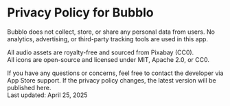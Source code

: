 # Privacy Policy for Bubblo

Bubblo does not collect, store, or share any personal data from users.
No analytics, advertising, or third-party tracking tools are used in this app.  

All audio assets are royalty-free and sourced from Pixabay (CC0).  
All icons are open-source and licensed under MIT, Apache 2.0, or CC0.

If you have any questions or concerns, feel free to contact the developer via App Store support.
If the privacy policy changes, the latest version will be published here.  
Last updated: April 25, 2025
